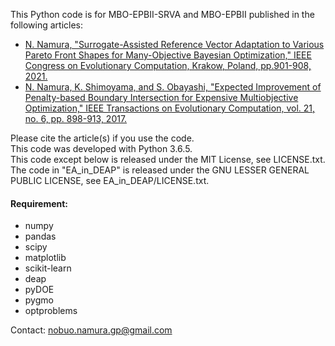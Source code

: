 This Python code is for MBO-EPBII-SRVA and MBO-EPBII published in the following articles:
* [N. Namura, "Surrogate-Assisted Reference Vector Adaptation to Various Pareto Front Shapes for Many-Objective Bayesian Optimization," IEEE Congress on Evolutionary Computation, Krakow, Poland, pp.901-908, 2021.](https://doi.org/10.1109/CEC45853.2021.9504917)
* [N. Namura, K. Shimoyama, and S. Obayashi, "Expected Improvement of Penalty-based Boundary Intersection for Expensive Multiobjective Optimization," IEEE Transactions on Evolutionary Computation, vol. 21, no. 6, pp. 898-913, 2017.](https://doi.org/10.1109/TEVC.2017.2693320)

Please cite the article(s) if you use the code.  
This code was developed with Python 3.6.5.  
This code except below is released under the MIT License, see LICENSE.txt.  
The code in "EA_in_DEAP" is released under the GNU LESSER GENERAL PUBLIC LICENSE, see EA_in_DEAP/LICENSE.txt.

#### Requirement:
* numpy
* pandas
* scipy
* matplotlib
* scikit-learn
* deap
* pyDOE
* pygmo
* optproblems

Contact: nobuo.namura.gp@gmail.com
